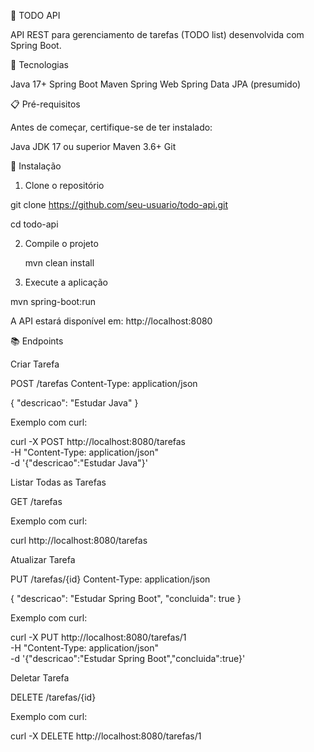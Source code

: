 📝 TODO API

API REST para gerenciamento de tarefas (TODO list) desenvolvida com Spring Boot.

🚀 Tecnologias

Java 17+
Spring Boot
Maven
Spring Web
Spring Data JPA (presumido)

📋 Pré-requisitos

Antes de começar, certifique-se de ter instalado:

Java JDK 17 ou superior
Maven 3.6+
Git

🔧 Instalação

1. Clone o repositório

  git clone https://github.com/seu-usuario/todo-api.git
  
  cd todo-api

2. Compile o projeto
   
   mvn clean install

3. Execute a aplicação

  mvn spring-boot:run

A API estará disponível em: http://localhost:8080

📚 Endpoints

Criar Tarefa

POST /tarefas
Content-Type: application/json

{
  "descricao": "Estudar Java"
}

Exemplo com curl:

curl -X POST http://localhost:8080/tarefas \
  -H "Content-Type: application/json" \
  -d '{"descricao":"Estudar Java"}'

Listar Todas as Tarefas

GET /tarefas

Exemplo com curl:

curl http://localhost:8080/tarefas

Atualizar Tarefa

PUT /tarefas/{id}
Content-Type: application/json

{
  "descricao": "Estudar Spring Boot",
  "concluida": true
}

Exemplo com curl:

curl -X PUT http://localhost:8080/tarefas/1 \
  -H "Content-Type: application/json" \
  -d '{"descricao":"Estudar Spring Boot","concluida":true}'


Deletar Tarefa

DELETE /tarefas/{id}

Exemplo com curl:

curl -X DELETE http://localhost:8080/tarefas/1



